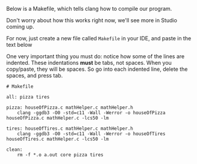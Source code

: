 Below is a Makefile, which tells clang how to compile our program.

Don't worry about how this works right now, we'll see more in Studio coming up.

For now, just create a new file called `Makefile` in your IDE, and paste in the text below

One very important thing you must do: notice how some of the lines are indented. These indentations **must** be tabs, not spaces. When you copy/paste, they will be spaces. So go into each indented line, delete the spaces, and press tab.

```nohighlight
# Makefile

all: pizza tires

pizza: houseOfPizza.c mathHelper.c mathHelper.h
    clang -ggdb3 -O0 -std=c11 -Wall -Werror -o houseOfPizza houseOfPizza.c mathHelper.c -lcs50 -lm

tires: houseOfTires.c mathHelper.c mathHelper.h
    clang -ggdb3 -O0 -std=c11 -Wall -Werror -o houseOfTires houseOfTires.c mathHelper.c -lcs50 -lm 

clean:
    rm -f *.o a.out core pizza tires 
```
